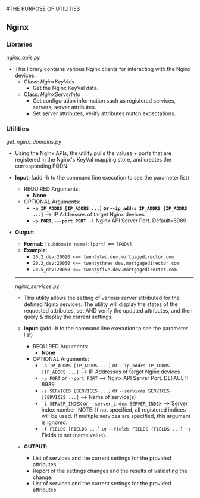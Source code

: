 #THE PURPOSE OF UTILITIES

## Nginx 
### Libraries ###
_nginx_apis.py_
* This library contains various Nginx clients for interacting with the Nginx devices.
  * Class: _NginxKeyVals_
    * Get the Nginx KeyVal data.
  * Class: _NginxServerInfo_
    * Get  configuration information such as registered services, servers, server attributes.
    * Set server attributes, verify attributes match expectations.

### Utilities ###
_get_nginx_domains.py_ 
-  Using the Nginx APIs, the utility pulls the values + ports that are registered in the Nginx's KeyVal mapping store, and creates the corresponding FQDN.
- **Input**:  (add -h to the command line execution to see the parameter list)
   * REQUIRED Arguments: 
     * **None**
   * OPTIONAL Arguments:
     * **``-a IP_ADDRS [IP_ADDRS ...]`` or ``--ip_addrs IP_ADDRS [IP_ADDRS ...]``**  --> IP Addresses of target Nginx devices
     * **```-p PORT```, -``--port PORT``**  --> Nginx API Server Port. Default=8989
     
- **Output**:
  * **Format**: ``[subdomain name]:[port]`` <== ``[FQDN]``
  * **Example**:
    * ``20.2_dev:20020 <== twentytwo.dev.mortgagedirector.com``
    * ``20.3_dev:20030 <== twentythree.dev.mortgagedirector.com``
    * ``20.5_dev:20050 <== twentyfive.dev.mortgagedirector.com``
    
    
  ----------------------------------
  _nginx_services.py_
  
  * This utility allows the setting of various server attributed for the defined Nginx services. The utility will display the states of the requested attributes, set AND verify the updated attributes, and then query & display the current settings.
  
  - **Input**: (add -h to the command line execution to see the parameter list)
    * REQUIRED Arguments:
      * **None**
    * OPTIONAL Arguments:
      * ``-a IP_ADDRS [IP_ADDRS ...]`` or  ``--ip_addrs IP_ADDRS [IP_ADDRS ...]`` --> IP Addresses of target Nginx devices
      * ``-p PORT`` or ``--port PORT`` --> Nginx API Server Port. DEFAULT: 8989
      * ``-s SERVICES [SERVICES ...]`` or ``--services SERVICES [SERVICES ...]`` --> Name of service(s)
      * ``-i SERVER_INDEX`` or ``--server_index SERVER_INDEX`` --> Server index number. NOTE: If not specified, all registered indices will be used. If multiple services are specified, this argument is ignored.
      * ``-f FIELDS [FIELDS ...]`` or ``--fields FIELDS [FIELDS ...]`` --> Fields to set (name:value).
      
  - **OUTPUT**:
    * List of services and the current settings for the provided attributes.
    * Report of the settings changes and the results of validating the change.
    * List of services and the current settings for the provided attributes.
